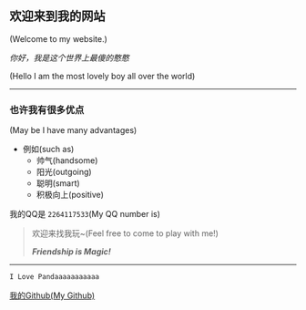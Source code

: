 ## 欢迎来到我的网站

(Welcome to my website.)

*你好，我是这个世界上最傻的憨憨*

(Hello I am the most lovely boy all over the world)

---

### 也许我有很多优点

(May be I have many advantages)

- 例如(such as)
  - 帅气(handsome)
  - 阳光(outgoing)
  - 聪明(smart)
  - 积极向上(positive)

我的QQ是 `2264117533`(My QQ number is)

> 欢迎来找我玩~(Feel free to come to play with me!)
> 
> ***Friendship is Magic!***

---

```markdown
I Love Pandaaaaaaaaaaa
```

[我的Github(My Github)](https://github.com/YYYork)
